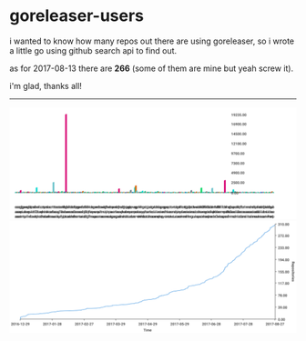# goreleaser-users

i wanted to know how many repos out there are using goreleaser, so
i wrote a little go using github search api to find out.

as for 2017-08-13 there are **266** (some of them are mine but yeah screw it).

i'm glad, thanks all!

----

![](https://raw.githubusercontent.com/caarlos0/goreleaser-users/master/stars.svg)
![](https://raw.githubusercontent.com/caarlos0/goreleaser-users/master/repos.svg)
